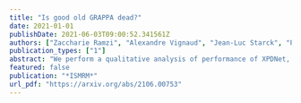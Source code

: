 ```yaml
---
title: "Is good old GRAPPA dead?"
date: 2021-01-01
publishDate: 2021-06-03T09:00:52.341561Z
authors: ["Zaccharie Ramzi", "Alexandre Vignaud", "Jean-Luc Starck", "Philippe Ciuciu"]
publication_types: ["1"]
abstract: "We perform a qualitative analysis of performance of XPDNet, a state-of-the-art deep learning approach for MRI reconstruction, compared to GRAPPA, a classical approach. We do this in multiple settings, in particular testing the robustness of the XPDNet to unseen settings, and show that the XPDNet can to some degree generalize well. 2 Main findings XPDNet, a state-of-the-art deep learning approach for MRI reconstruction, can generalize well when compared to GRAPPA on unseen settings."
featured: false
publication: "*ISMRM*"
url_pdf: "https://arxiv.org/abs/2106.00753"
---
```


